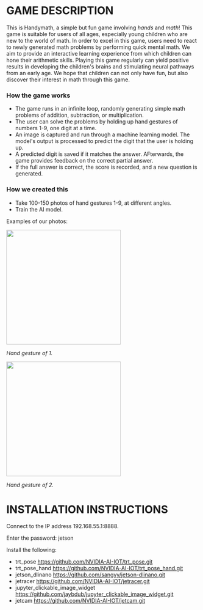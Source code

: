 # GAME DESCRIPTION
This is Handymath, a simple but fun game involving *hands* and *math*!
This game is suitable for users of all ages, especially young children who are new to the world of math. 
In order to excel in this game, users need to react to newly generated math problems by performing quick mental math.
We aim to provide an interactive learning experience from which children can hone their arithmetic skills. Playing this game regularly can yield positive results in
developing the children's brains and stimulating neural pathways from an early age. We hope that children can not only have fun, but also discover their interest in math through this game.


### How the game works
- The game runs in an infinite loop, randomly generating simple math problems of addition, subtraction, or multiplication.
- The user can solve the problems by holding up hand gestures of numbers 1-9, one digit at a time.
- An image is captured and run through a machine learning model. The model's output is processed to predict the digit that the user is holding up.
- A predicted digit is saved if it matches the answer. AFterwards, the game provides feedback on the correct partial answer.
- If the full answer is correct, the score is recorded, and a new question is generated.


### How we created this
- Take 100-150 photos of hand gestures 1-9, at different angles.
- Train the AI model.

Examples of our photos:

<img src="https://github.com/user-attachments/assets/664d47ab-0bda-4eb1-bd4c-6c7cbfe0e5d6" width="300" />

*Hand gesture of 1.*

 
<img src="https://github.com/user-attachments/assets/02b1198c-f7dc-4eb8-a916-42833fce6f5e" width="300" />
 
*Hand gesture of 2.*





# INSTALLATION INSTRUCTIONS

Connect to the IP address 192.168.55.1:8888.

Enter the password: jetson
 
Install the following:
- trt_pose https://github.com/NVIDIA-AI-IOT/trt_pose.git
- trt_pose_hand https://github.com/NVIDIA-AI-IOT/trt_pose_hand.git
- jetson_dlinano https://github.com/sangyy/jetson-dlinano.git
- jetracer https://github.com/NVIDIA-AI-IOT/jetracer.git
- jupyter_clickable_image_widget https://github.com/jaybdub/jupyter_clickable_image_widget.git
- jetcam https://github.com/NVIDIA-AI-IOT/jetcam.git






